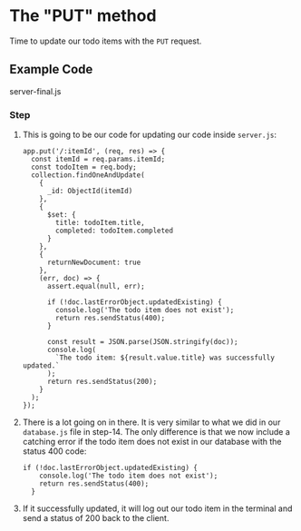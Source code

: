 # The "PUT" method

Time to update our todo items with the `PUT` request.

## Example Code

server-final.js

### Step

1.  This is going to be our code for updating our code inside `server.js`:

    ```
    app.put('/:itemId', (req, res) => {
      const itemId = req.params.itemId;
      const todoItem = req.body;
      collection.findOneAndUpdate(
        {
          _id: ObjectId(itemId)
        },
        {
          $set: {
            title: todoItem.title,
            completed: todoItem.completed
          }
        },
        {
          returnNewDocument: true
        },
        (err, doc) => {
          assert.equal(null, err);

          if (!doc.lastErrorObject.updatedExisting) {
            console.log('The todo item does not exist');
            return res.sendStatus(400);
          }

          const result = JSON.parse(JSON.stringify(doc));
          console.log(
            `The todo item: ${result.value.title} was successfully updated.`
          );
          return res.sendStatus(200);
        }
      );
    });
    ```

2.  There is a lot going on in there. It is very similar to what we did in our `database.js` file in step-14. The only difference is that we now include a catching error if the todo item does not exist in our database with the status 400 code:

    ```
    if (!doc.lastErrorObject.updatedExisting) {
        console.log('The todo item does not exist');
        return res.sendStatus(400);
      }
    ```

3.  If it successfully updated, it will log out our todo item in the terminal and send a status of 200 back to the client.
